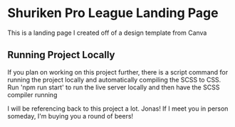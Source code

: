 # Shuriken Pro League Landing Page

This is a landing page I created off of a design template from Canva

## Running Project Locally

If you plan on working on this project further, there is a script command for running the project locally and automatically compiling the SCSS to CSS.
Run 'npm run start' to run the live server locally and then have the SCSS compiler running

I will be referencing back to this project a lot.
Jonas! If I meet you in person someday, I'm buying you a round of beers!
